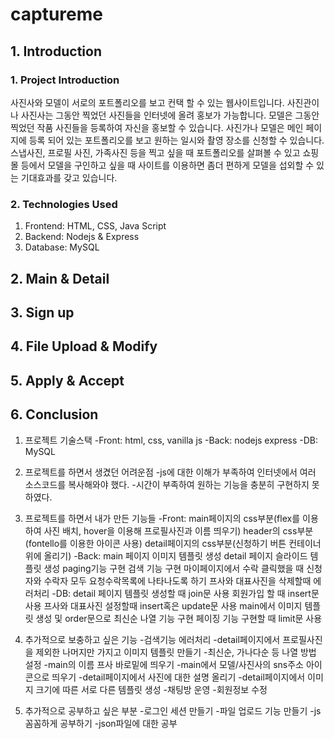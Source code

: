 # captureme

## 1. Introduction

### 1. Project Introduction
사진사와 모델이 서로의 포트폴리오를 보고 컨택 할 수 있는 웹사이트입니다. 사진관이나 사진사는 그동안 찍었던 사진들을 인터넷에 올려 홍보가 가능합니다. 모델은 그동안 찍었던 작품 사진들을 등록하여 자신을 홍보할 수 있습니다. 사진가나 모델은 메인 페이지에 등록 되어 있는 포트폴리오를 보고 원하는 일시와 촬영 장소를 신청할 수 있습니다. 스냅사진, 프로필 사진, 가족사진 등을 찍고 싶을 때 포트폴리오를 살펴볼 수 있고 쇼핑몰 등에서 모델을 구인하고 싶을 때 사이트를 이용하면 좀더 편하게 모델을 섭외할 수 있는 기대효과를 갖고 있습니다.

### 2. Technologies Used
1. Frontend: HTML, CSS, Java Script
2. Backend: Nodejs & Express
3. Database: MySQL

## 2. Main & Detail

## 3. Sign up

## 4. File Upload & Modify

## 5. Apply & Accept

## 6. Conclusion

1. 프로젝트 기술스택
    -Front: html, css, vanilla js
    -Back: nodejs express
    -DB: MySQL

2. 프로젝트를 하면서 생겼던 어려운점
    -js에 대한 이해가 부족하여 인터넷에서 여러 소스코드를 복사해와야 했다.
    -시간이 부족하여 원하는 기능을 충분히 구현하지 못하였다.

3. 프로젝트를 하면서 내가 만든 기능들
    -Front:
	main페이지의 css부분(flex를 이용하여 사진 배치, hover을 이용해 프로필사진과 이름 띄우기)
	header의 css부분(fontello를 이용한 아이콘 사용)
    	detail페이지의 css부분(신청하기 버튼 컨테이너 위에 올리기)
    -Back:
	main 페이지 이미지 템플릿 생성
	detail 페이지 슬라이드 템플릿 생성
	paging기능 구현
	검색 기능 구현
	마이페이지에서 수락 클릭했을 때 신청자와 수락자 모두 요청수락목록에 나타나도록 하기
	프사와 대표사진을 삭제할때 에러처리
    -DB:
	detail 페이지 템플릿 생성할 때 join문 사용
	회원가입 할 때 insert문 사용
	프사와 대표사진 설정할때 insert혹은 update문 사용
	main에서 이미지 템플릿 생성 및 order문으로 최신순 나열 기능 구현
	페이징 기능 구현할 때 limit문 사용

4. 추가적으로 보충하고 싶은 기능
    -검색기능 에러처리
    -detail페이지에서 프로필사진을 제외한 나머지만 가지고 이미지 템플릿 만들기
    -최신순, 가나다순 등 나열 방법 설정
    -main의 이름 프사 바로밑에 띄우기
    -main에서 모델/사진사의 sns주소 아이콘으로 띄우기
    -detail페이지에서 사진에 대한 설명 올리기
    -detail페이지에서 이미지 크기에 따른 서로 다른 템플릿 생성
    -채팅방 운영
    -회원정보 수정

5. 추가적으로 공부하고 싶은 부분
    -로그인 세션 만들기
    -파일 업로드 기능 만들기
    -js 꼼꼼하게 공부하기
    -json파일에 대한 공부

